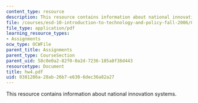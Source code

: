 ```yaml
---
content_type: resource
description: This resource contains information about national innovation systems.
file: /courses/esd-10-introduction-to-technology-and-policy-fall-2006/0381286a28ab26b7e6306dec36a82a27_hw4.pdf
file_type: application/pdf
learning_resource_types:
- Assignments
ocw_type: OCWFile
parent_title: Assignments
parent_type: CourseSection
parent_uid: 58c0e0a2-82f0-0a2d-7236-185a8f38d443
resourcetype: Document
title: hw4.pdf
uid: 0381286a-28ab-26b7-e630-6dec36a82a27
---
```

This resource contains information about national innovation systems.

